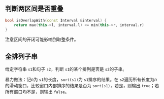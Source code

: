 ## 判断两区间是否重叠

```cpp
bool isOverlapWith(const Interval &interval) {
    return max(this->l, interval.l) <= min(this->r, interval.r)
}
```

注意区间的开闭可能影响到取整条件。

## 全排列子串

给定字符串 `s1`和句子 `s2`，判断 `s1`的某个排列是否是 `s2`的子串。

暴力做法：记$n$为 `s1`的长度，`sort(s1)`为 `s1`排序的结果。在 `s2`遍历所有长度为$n$的滑动窗口，比较窗口内部排序的结果是否为 `sort(s1)`，若是，则输出 `true`；若所有窗口均不是，则输出 `false`。
